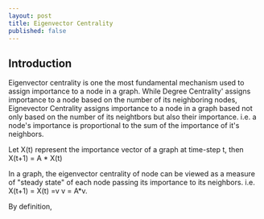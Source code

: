 ```yaml
---
layout: post
title: Eigenvector Centrality
published: false  
---
```


## Introduction  

Eigenvector centrality is one the most fundamental mechanism used to assign importance to a node in a graph. While Degree Centrality' assigns importance to a node based on  the number of its neighboring nodes, Eignevector Centrality assigns importance to a node in a graph based not only based on the number of its neightbors but also their importance. i.e. a node's importance is proportional to the sum of the importance of it's neighbors.

Let X(t) represent the importance vector of a graph at time-step t, then 
X(t+1) = A * X(t) 
  
In a graph, the eigenvector centrality of node can be viewed as a measure of "steady state" of each node passing its importance to its neighbors. i.e. X(t+1) = X(t) =v
v = A*v.   

By definition, 



